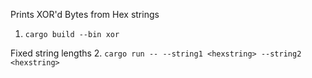 Prints XOR'd Bytes from Hex strings
1. `cargo build --bin xor`

Fixed string lengths
2. `cargo run -- --string1 <hexstring> --string2 <hexstring>`

